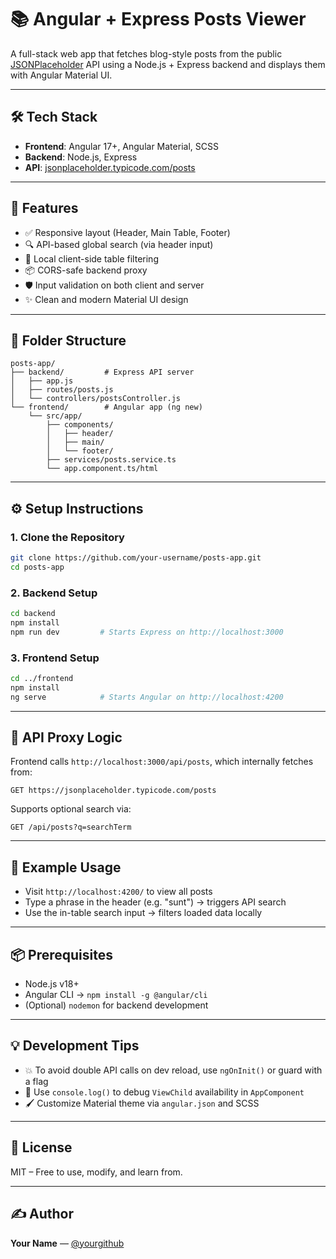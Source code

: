 # 📚 Angular + Express Posts Viewer

A full-stack web app that fetches blog-style posts from the public [JSONPlaceholder](https://jsonplaceholder.typicode.com/) API using a Node.js + Express backend and displays them with Angular Material UI.

---

## 🛠️ Tech Stack

- **Frontend**: Angular 17+, Angular Material, SCSS
- **Backend**: Node.js, Express
- **API**: [jsonplaceholder.typicode.com/posts](https://jsonplaceholder.typicode.com/posts)

---

## 🚀 Features

- ✅ Responsive layout (Header, Main Table, Footer)
- 🔍 API-based global search (via header input)
- 📄 Local client-side table filtering
- 📦 CORS-safe backend proxy
- 🛡️ Input validation on both client and server
- ✨ Clean and modern Material UI design

---

## 📁 Folder Structure

```
posts-app/
├── backend/         # Express API server
│   ├── app.js
│   ├── routes/posts.js
│   └── controllers/postsController.js
└── frontend/        # Angular app (ng new)
    └── src/app/
        ├── components/
        │   ├── header/
        │   ├── main/
        │   └── footer/
        ├── services/posts.service.ts
        └── app.component.ts/html
```

---

## ⚙️ Setup Instructions

### 1. Clone the Repository

```bash
git clone https://github.com/your-username/posts-app.git
cd posts-app
```

### 2. Backend Setup

```bash
cd backend
npm install
npm run dev         # Starts Express on http://localhost:3000
```

### 3. Frontend Setup

```bash
cd ../frontend
npm install
ng serve            # Starts Angular on http://localhost:4200
```

---

## 🔄 API Proxy Logic

Frontend calls `http://localhost:3000/api/posts`, which internally fetches from:

```
GET https://jsonplaceholder.typicode.com/posts
```

Supports optional search via:

```
GET /api/posts?q=searchTerm
```

---

## 🧪 Example Usage

- Visit `http://localhost:4200/` to view all posts
- Type a phrase in the header (e.g. "sunt") → triggers API search
- Use the in-table search input → filters loaded data locally

---

## 📦 Prerequisites

- Node.js v18+
- Angular CLI → `npm install -g @angular/cli`
- (Optional) `nodemon` for backend development

---

## 💡 Development Tips

- 💥 To avoid double API calls on dev reload, use `ngOnInit()` or guard with a flag
- 🧪 Use `console.log()` to debug `ViewChild` availability in `AppComponent`
- 🖌️ Customize Material theme via `angular.json` and SCSS

---

## 📄 License

MIT – Free to use, modify, and learn from.

---

## ✍️ Author

**Your Name** — [@yourgithub](https://github.com/yourgithub)

